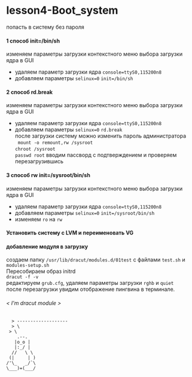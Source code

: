  # lesson4-Boot_system
попасть в систему без пароля
#### 1 способ  init=/bin/sh
изменяем параметры загрузки контекстного меню выбора загрузки ядра в GUI  
   - удаляем параметр загрузки ядра `console=ttyS0,115200n8`
   - добавляем параметры `selinux=0` `init=/bin/sh`  
   #### 2 способ  rd.break  
   изменяем параметры загрузки контекстного меню выбора загрузки ядра в GUI  
   - удаляем параметр загрузки ядра `console=ttyS0,115200n8`
   - добавляем параметры `selinux=0` `rd.break`  
 после загрузки систему можно изменить пароль администратора  
   ` mount -o remount,rw /sysroot`  
   `chroot /sysroot`  
   `passwd root` вводим пассворд с подтверждением и проверяем перезагрузившись  
   #### 3 способ  rw init=/sysroot/bin/sh
   изменяем параметры загрузки контекстного меню выбора загрузки ядра в GUI  
   - удаляем параметр загрузки ядра `console=ttyS0,115200n8`
   - добавляем параметры `selinux=0` `init=/sysroot/bin/sh`  
   - изменяем `ro` на `rw` 
   
   #### Установить систему с LVM и переименовать VG
   
   
   #### добавление модуля в загрузку
   создаем папку `/usr/lib/dracut/modules.d/01test` с файлами `test.sh` и `modules-setup.sh`  
   Пересобираем образ initrd  
   `dracut -f -v`  
   редактируем `grub.cfg`, удаляем параметры загрузки `rghb` и `quiet`  
   после перезагрузки увидим отображение пингвина в терминале.  
   ###### < I'm dracut module >
      > -------------------
      > \
     > \
        .--.
       |o_o |
       |:_/ |
      //   \ \
     (|     | )
    /'\_   _/`\
    \___)=(___/
